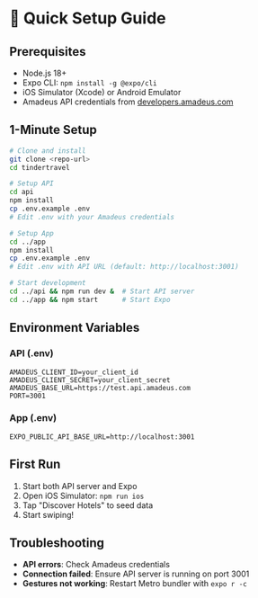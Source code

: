 # 🚀 Quick Setup Guide

## Prerequisites
- Node.js 18+
- Expo CLI: `npm install -g @expo/cli`
- iOS Simulator (Xcode) or Android Emulator
- Amadeus API credentials from [developers.amadeus.com](https://developers.amadeus.com)

## 1-Minute Setup

```bash
# Clone and install
git clone <repo-url>
cd tindertravel

# Setup API
cd api
npm install
cp .env.example .env
# Edit .env with your Amadeus credentials

# Setup App  
cd ../app
npm install
cp .env.example .env
# Edit .env with API URL (default: http://localhost:3001)

# Start development
cd ../api && npm run dev &  # Start API server
cd ../app && npm start      # Start Expo
```

## Environment Variables

### API (.env)
```env
AMADEUS_CLIENT_ID=your_client_id
AMADEUS_CLIENT_SECRET=your_client_secret
AMADEUS_BASE_URL=https://test.api.amadeus.com
PORT=3001
```

### App (.env)
```env
EXPO_PUBLIC_API_BASE_URL=http://localhost:3001
```

## First Run
1. Start both API server and Expo
2. Open iOS Simulator: `npm run ios`
3. Tap "Discover Hotels" to seed data
4. Start swiping!

## Troubleshooting
- **API errors**: Check Amadeus credentials
- **Connection failed**: Ensure API server is running on port 3001
- **Gestures not working**: Restart Metro bundler with `expo r -c` 